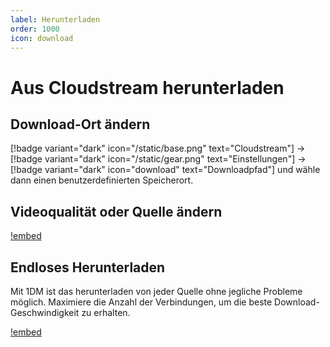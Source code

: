 ```yaml
---
label: Herunterladen
order: 1000
icon: download
---
```


# Aus Cloudstream herunterladen

## Download-Ort ändern

[!badge variant="dark" icon="/static/base.png" text="Cloudstream"] → [!badge variant="dark" icon="/static/gear.png" text="Einstellungen"] → [!badge variant="dark" icon="download" text="Downloadpfad"] und wähle dann einen benutzerdefinierten Speicherort.

## Videoqualität oder Quelle ändern

[!embed](https://www.youtube-nocookie.com/embed/vMpZEnAZhcY)

## Endloses Herunterladen

Mit 1DM ist das herunterladen von jeder Quelle ohne jegliche Probleme möglich. Maximiere die Anzahl der Verbindungen, um die beste Download-Geschwindigkeit zu erhalten.

[!embed](https://www.youtube-nocookie.com/embed/eGbHbzyIsio)
